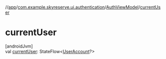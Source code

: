 //[app](../../../index.md)/[com.example.skyreserve.ui.authentication](../index.md)/[AuthViewModel](index.md)/[currentUser](current-user.md)

# currentUser

[androidJvm]\
val [currentUser](current-user.md): <!---  GfmCommand {"@class":"org.jetbrains.dokka.gfm.ResolveLinkGfmCommand","dri":{"packageName":"kotlinx.coroutines.flow","classNames":"StateFlow","callable":null,"target":{"@class":"org.jetbrains.dokka.links.PointingToDeclaration"},"extra":null}} --->StateFlow<!--- --->&lt;[UserAccount](../../com.example.skyreserve.database.room.entity/-user-account/index.md)?&gt;
